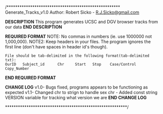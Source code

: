 /*****************************************************
Generate_Tracks_v1.0
Author: Robert Sicko - R.J.Sicko@gmail.com

****DESCRIPTION****
This program generates UCSC and DGV browser tracks from our data
****END DESCRIPTION****

****REQUIRED FORMAT****
	NOTE: No commas in numbers (ie. use 1000000 not 1,000,000).
	NOTE2: Keep headers in your files. The program ignores the first line (don't have spaces in header id's though).
	
	File should be tab-delimited in the following format(tab-delimited txt):
	OurID	Subject_id		Chr		Start	Stop	Case/Control	Copy_Number
****END REQUIRED FORMAT****


****CHANGE LOG****
v1.0- Bugs fixed, programs appears to be functioning as expected
v1.1- Changed chr to strign to handle sex chr
	- Added const string VERSION variable for tracking what version we are
****END CHANGE LOG****		
		

*********************************************************/